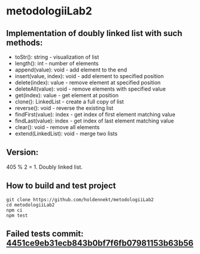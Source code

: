 # metodologiiLab2

## Implementation of doubly linked list with such methods:

- toStr(): string - visualization of list
- length(): int - number of elements
- append(value): void - add element to the end
- insert(value, index): void - add element to specified position
- delete(index): value - remove element at specified position
- deleteAll(value): void - remove elements with specified value
- get(index): value - get element at position
- clone(): LinkedList - create a full copy of list
- reverse(): void - reverse the existing list
- findFirst(value): index - get index of first element matching value
- findLast(value): index - get index of last element matching value
- clear(): void - remove all elements
- extend(LinkedList): void - merge two lists

## Version:

405 % 2 = 1. Doubly linked list.

## How to build and test project

```
git clone https://github.com/holdennekt/metodologiiLab2
cd metodologiiLab2
npm ci
npm test
```

## Failed tests commit: [4451ce9eb31ecb843b0bf7f6fb07981153b63b56](https://github.com/holdennekt/metodologiiLab2/commit/4451ce9eb31ecb843b0bf7f6fb07981153b63b56)
